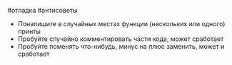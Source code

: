 #отладка  #антисоветы
- Понапишите в случайных местах функции (нескольких или одного) принты
- Пробуйте случайно комментировать части кода, может сработает
- Пробуйте поменять что-нибудь, минус на плюс заменить, может и сработает